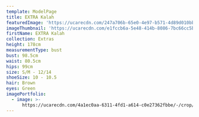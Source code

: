 ```yaml
---
template: ModelPage
title: EXTRA Kalah
featuredImage: 'https://ucarecdn.com/247a706b-65e0-4e97-b571-4d89d010bb21/'
imageThumbnail: 'https://ucarecdn.com/e1fccb6a-5e48-414b-8086-7bc66cc5b5f8/'
firstName: EXTRA Kalah
collection: Extras
height: 178cm
measurementType: bust
bust: 98.5cm
waist: 80.5cm
hips: 99cm
size: S/M - 12/14
shoeSize: 10 - 10.5
hair: Brown
eyes: Green
imagePortfolio:
  - image: >-
      https://ucarecdn.com/4a1ec0aa-6311-4fd1-a614-c0e27362fbbe/-/crop/1428x1878/0,0/-/preview/
---
```


